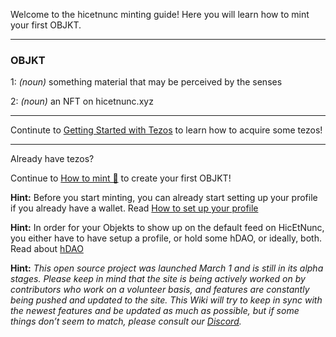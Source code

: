 Welcome to the hicetnunc minting guide! Here you will learn how to mint your first OBJKT.
***
### **OBJKT**
1: _(noun)_ something material that may be perceived by the senses

2: _(noun)_ an NFT on hicetnunc.xyz
***
Continute to [Getting Started with Tezos](https://github.com/hicetnunc2000/hicetnunc/wiki/Getting-Started-with-Tezos) to learn how to acquire some tezos!
***
Already have tezos?

Continue to [How to mint 🌿](https://github.com/hicetnunc2000/hicetnunc/wiki/How-to-mint-🌿) to create your first OBJKT!

**Hint:** Before you start minting, you can already start setting up your profile if you already have a wallet. Read [How to set up your profile](https://github.com/hicetnunc2000/hicetnunc/wiki/Edit-your-profile)

**Hint:** In order for your Objekts to show up on the default feed on HicEtNunc, you either have to have setup a profile, or hold some hDAO, or ideally, both. Read about [hDAO](https://github.com/hicetnunc2000/hicetnunc/wiki/hDAO) 

**Hint:** _This open source project was launched March 1 and is still in its alpha stages. Please keep in mind that the site is being actively worked on by contributors who work on a volunteer basis, and features are constantly being pushed and updated to the site. This Wiki will try to keep in sync with the newest features and be updated as much as possible, but if some things don’t seem to match, please consult our [Discord](https://discord.gg/9qkgRsqa)._